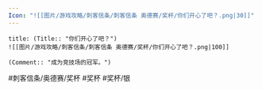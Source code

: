 ```yaml
---
Icon: "![[图片/游戏攻略/刺客信条/刺客信条 奥德赛/奖杯/你们开心了吧？.png|30]]"
---
```

```ad-common-silver-trophy
title: (Title:: "你们开心了吧？")
![[图片/游戏攻略/刺客信条/刺客信条 奥德赛/奖杯/你们开心了吧？.png|100]]

(Comment:: "成为竞技场的冠军。")
```

#刺客信条/奥德赛/奖杯 #奖杯 #奖杯/银
